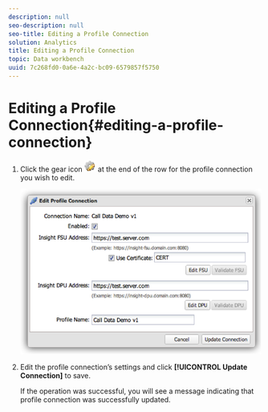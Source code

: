 ```yaml
---
description: null
seo-description: null
seo-title: Editing a Profile Connection
solution: Analytics
title: Editing a Profile Connection
topic: Data workbench
uuid: 7c268fd0-0a6e-4a2c-bc09-6579857f5750
---
```


# Editing a Profile Connection{#editing-a-profile-connection}

1. Click the gear icon ![](assets/edit_icon.png) at the end of the row for the profile connection you wish to edit.

   ![](assets/edit_profile_connection.png)

1. Edit the profile connection’s settings and click **[!UICONTROL Update Connection]** to save.

   If the operation was successful, you will see a message indicating that profile connection was successfully updated. 
